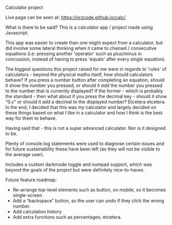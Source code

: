 
Calculator project

Live page can be seen at: https://orzcode.github.io/calc/

What is there to be said? This is a calculator app / project made using Javascript. 

This app was easier to create than one might expect from a calculator, but did involve some lateral thinking when it came to chained / consecutive equations (i.e: pressing another 'operator' such as plus/minus in concussion, instead of having to press 'equals' after every single equation).

The biggest questions this project raised for me were in regards to 'rules' of calculators - beyond the physical maths itself, how should calculators behave? If you press a number button after completing an equation, should it show the number you pressed, or should it _add_ the number you pressed to the number that is currently displayed? If the former - which is probably the standard - then what about if you press the decimal key - should it show "0._x_" or should it add a decimal to the displayed number? Etcetera etcetera. In the end, I decided that this was _my_ calculator and largely decided on these things based on what I like in a calculator and how I think is the best way for them to behave.

Having said that - this is not a super advanced calculator. Nor is it designed to be.

Plenty of console.log statements were used to diagnose certain issues and for future sustainability these have been left (as they will not be visible to the average user).

Includes a custom darkmode toggle and numpad support, which was beyond the goals of the project but were definitely nice-to-haves.


Future feature roadmap:

* Re-arrange top-level elements such as button, on mobile, so it becomes single-screen
* Add a “backspace” button, so the user can undo if they click the wrong number.
* Add calculation history
* Add extra functions such as percentages, etcetera.
